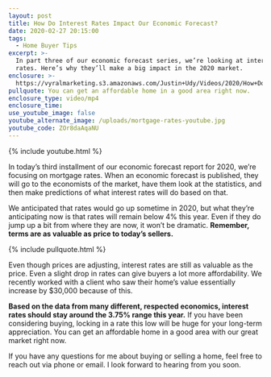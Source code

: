 ```yaml
---
layout: post
title: How Do Interest Rates Impact Our Economic Forecast?
date: 2020-02-27 20:15:00
tags:
  - Home Buyer Tips
excerpt: >-
  In part three of our economic forecast series, we’re looking at interest
  rates. Here’s why they’ll make a big impact in the 2020 market.
enclosure: >-
  https://vyralmarketing.s3.amazonaws.com/Justin+Udy/Videos/2020/How+Do+Interest+Rates+Impact+Our+Economic+Forecast_.mp4
pullquote: You can get an affordable home in a good area right now.
enclosure_type: video/mp4
enclosure_time:
use_youtube_image: false
youtube_alternate_image: /uploads/mortgage-rates-youtube.jpg
youtube_code: ZOr8daAqaNU
---
```


{% include youtube.html %}

In today’s third installment of our economic forecast report for 2020, we’re focusing on mortgage rates. When an economic forecast is published, they will go to the economists of the market, have them look at the statistics, and then make predictions of what interest rates will do based on that.

We anticipated that rates would go up sometime in 2020, but what they’re anticipating now is that rates will remain below 4% this year. Even if they do jump up a bit from where they are now, it won’t be dramatic. **Remember, terms are as valuable as price to today’s sellers.**

{% include pullquote.html %}

Even though prices are adjusting, interest rates are still as valuable as the price. Even a slight drop in rates can give buyers a lot more affordability. We recently worked with a client who saw their home’s value essentially increase by $30,000 because of this.

**Based on the data from many different, respected economics, interest rates should stay around the 3.75% range this year.** If you have been considering buying, locking in a rate this low will be huge for your long-term appreciation. You can get an affordable home in a good area with our great market right now.

If you have any questions for me about buying or selling a home, feel free to reach out via phone or email. I look forward to hearing from you soon.